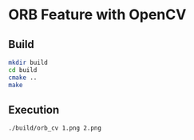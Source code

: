 # ORB Feature with OpenCV

## Build

```bash
mkdir build
cd build
cmake ..
make
```

## Execution

```bash
./build/orb_cv 1.png 2.png
```

